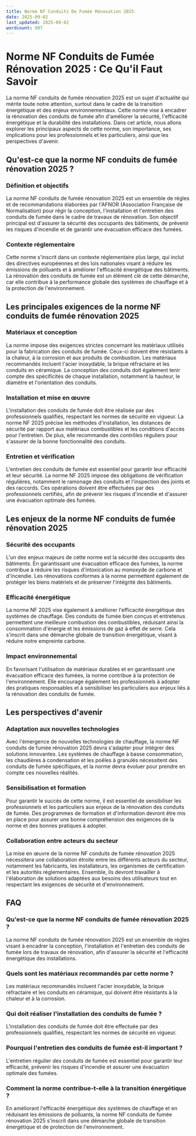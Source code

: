 ```yaml
---
title: Norme Nf Conduits De Fumée Rénovation 2025
date: 2025-09-02
last_updated: 2025-09-02
wordcount: 987
---
```


# Norme NF Conduits de Fumée Rénovation 2025 : Ce Qu'il Faut Savoir

La norme NF conduits de fumée rénovation 2025 est un sujet d'actualité qui mérite toute notre attention, surtout dans le cadre de la transition énergétique et des enjeux environnementaux. Cette norme vise à encadrer la rénovation des conduits de fumée afin d'améliorer la sécurité, l'efficacité énergétique et la durabilité des installations. Dans cet article, nous allons explorer les principaux aspects de cette norme, son importance, ses implications pour les professionnels et les particuliers, ainsi que les perspectives d'avenir.

## Qu'est-ce que la norme NF conduits de fumée rénovation 2025 ?

### Définition et objectifs

La norme NF conduits de fumée rénovation 2025 est un ensemble de règles et de recommandations élaborées par l'AFNOR (Association Française de Normalisation) pour régir la conception, l'installation et l'entretien des conduits de fumée dans le cadre de travaux de rénovation. Son objectif principal est d'assurer la sécurité des occupants des bâtiments, de prévenir les risques d'incendie et de garantir une évacuation efficace des fumées.

### Contexte réglementaire

Cette norme s'inscrit dans un contexte réglementaire plus large, qui inclut des directives européennes et des lois nationales visant à réduire les émissions de polluants et à améliorer l'efficacité énergétique des bâtiments. La rénovation des conduits de fumée est un élément clé de cette démarche, car elle contribue à la performance globale des systèmes de chauffage et à la protection de l'environnement.

## Les principales exigences de la norme NF conduits de fumée rénovation 2025

### Matériaux et conception

La norme impose des exigences strictes concernant les matériaux utilisés pour la fabrication des conduits de fumée. Ceux-ci doivent être résistants à la chaleur, à la corrosion et aux produits de combustion. Les matériaux recommandés incluent l'acier inoxydable, la brique réfractaire et les conduits en céramique. La conception des conduits doit également tenir compte des spécificités de chaque installation, notamment la hauteur, le diamètre et l'orientation des conduits.

### Installation et mise en œuvre

L'installation des conduits de fumée doit être réalisée par des professionnels qualifiés, respectant les normes de sécurité en vigueur. La norme NF 2025 précise les méthodes d'installation, les distances de sécurité par rapport aux matériaux combustibles et les conditions d'accès pour l'entretien. De plus, elle recommande des contrôles réguliers pour s'assurer de la bonne fonctionnalité des conduits.

### Entretien et vérification

L'entretien des conduits de fumée est essentiel pour garantir leur efficacité et leur sécurité. La norme NF 2025 impose des obligations de vérification régulières, notamment le ramonage des conduits et l'inspection des joints et des raccords. Ces opérations doivent être effectuées par des professionnels certifiés, afin de prévenir les risques d'incendie et d'assurer une évacuation optimale des fumées.

## Les enjeux de la norme NF conduits de fumée rénovation 2025

### Sécurité des occupants

L'un des enjeux majeurs de cette norme est la sécurité des occupants des bâtiments. En garantissant une évacuation efficace des fumées, la norme contribue à réduire les risques d'intoxication au monoxyde de carbone et d'incendie. Les rénovations conformes à la norme permettent également de protéger les biens matériels et de préserver l'intégrité des bâtiments.

### Efficacité énergétique

La norme NF 2025 vise également à améliorer l'efficacité énergétique des systèmes de chauffage. Des conduits de fumée bien conçus et entretenus permettent une meilleure combustion des combustibles, réduisant ainsi la consommation d'énergie et les émissions de gaz à effet de serre. Cela s'inscrit dans une démarche globale de transition énergétique, visant à réduire notre empreinte carbone.

### Impact environnemental

En favorisant l'utilisation de matériaux durables et en garantissant une évacuation efficace des fumées, la norme contribue à la protection de l'environnement. Elle encourage également les professionnels à adopter des pratiques responsables et à sensibiliser les particuliers aux enjeux liés à la rénovation des conduits de fumée.

## Les perspectives d'avenir

### Adaptation aux nouvelles technologies

Avec l'émergence de nouvelles technologies de chauffage, la norme NF conduits de fumée rénovation 2025 devra s'adapter pour intégrer des solutions innovantes. Les systèmes de chauffage à basse consommation, les chaudières à condensation et les poêles à granulés nécessitent des conduits de fumée spécifiques, et la norme devra évoluer pour prendre en compte ces nouvelles réalités.

### Sensibilisation et formation

Pour garantir le succès de cette norme, il est essentiel de sensibiliser les professionnels et les particuliers aux enjeux de la rénovation des conduits de fumée. Des programmes de formation et d'information devront être mis en place pour assurer une bonne compréhension des exigences de la norme et des bonnes pratiques à adopter.

### Collaboration entre acteurs du secteur

La mise en œuvre de la norme NF conduits de fumée rénovation 2025 nécessitera une collaboration étroite entre les différents acteurs du secteur, notamment les fabricants, les installateurs, les organismes de certification et les autorités réglementaires. Ensemble, ils devront travailler à l'élaboration de solutions adaptées aux besoins des utilisateurs tout en respectant les exigences de sécurité et d'environnement.

## FAQ

### Qu'est-ce que la norme NF conduits de fumée rénovation 2025 ?

La norme NF conduits de fumée rénovation 2025 est un ensemble de règles visant à encadrer la conception, l'installation et l'entretien des conduits de fumée lors de travaux de rénovation, afin d'assurer la sécurité et l'efficacité énergétique des installations.

### Quels sont les matériaux recommandés par cette norme ?

Les matériaux recommandés incluent l'acier inoxydable, la brique réfractaire et les conduits en céramique, qui doivent être résistants à la chaleur et à la corrosion.

### Qui doit réaliser l'installation des conduits de fumée ?

L'installation des conduits de fumée doit être effectuée par des professionnels qualifiés, respectant les normes de sécurité en vigueur.

### Pourquoi l'entretien des conduits de fumée est-il important ?

L'entretien régulier des conduits de fumée est essentiel pour garantir leur efficacité, prévenir les risques d'incendie et assurer une évacuation optimale des fumées.

### Comment la norme contribue-t-elle à la transition énergétique ?

En améliorant l'efficacité énergétique des systèmes de chauffage et en réduisant les émissions de polluants, la norme NF conduits de fumée rénovation 2025 s'inscrit dans une démarche globale de transition énergétique et de protection de l'environnement.